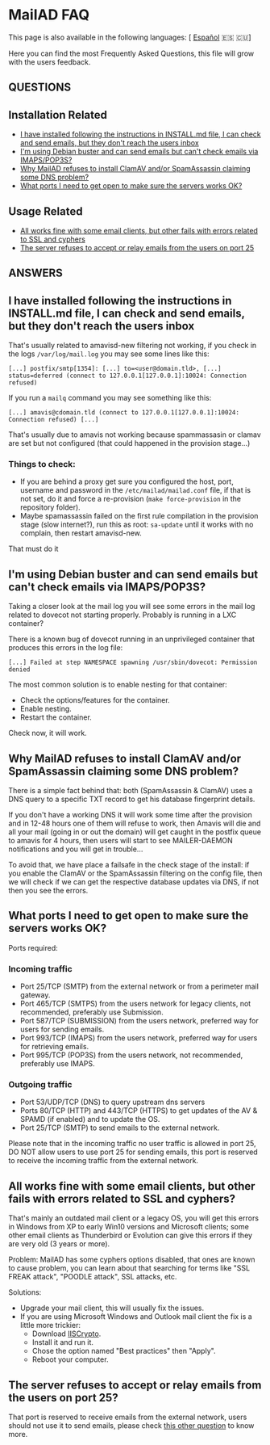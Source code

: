 # MailAD FAQ

This page is also available in the following languages: [ [Español](i18n/FAQ.es.md) 🇪🇸 🇨🇺]

Here you can find the most Frequently Asked Questions, this file will grow with the users feedback.

## QUESTIONS

## Installation Related

- [I have installed following the instructions in INSTALL.md file, I can check and send emails, but they don't reach the users inbox](FAQ.md#i-have-installed-following-the-instructions-in-installmd-file-i-can-check-and-send-emails-but-they-dont-reach-the-users-inbox)
- [I'm using Debian buster and can send emails but can't check emails via IMAPS/POP3S?](FAQ.md#im-using-debian-buster-and-can-send-emails-but-cant-check-emails-via-imapspop3s)
- [Why MailAD refuses to install ClamAV and/or SpamAssassin claiming some DNS problem?](FAQ.md#why-mailad-refuses-to-install-clamav-andor-spamassassin-claiming-some-dns-problem)
- [What ports I need to get open to make sure the servers works OK?](FAQ.md#what-ports-i-need-to-get-open-to-make-sure-the-servers-works-ok)

## Usage Related

- [All works fine with some email clients, but other fails with errors related to SSL and cyphers](FAQ.md#all-works-fine-with-some-email-clients-but-other-fails-with-errors-related-to-ssl-and-cyphers)
- [The server refuses to accept or relay emails from the users on port 25](FAQ.md#the-server-refuses-to-accept-or-relay-emails-from-the-users-on-port-25)

## ANSWERS

## I have installed following the instructions in INSTALL.md file, I can check and send emails, but they don't reach the users inbox

That's usually related to amavisd-new filtering not working, if you check in the logs `/var/log/mail.log` you may see some lines like this:

```
[...] postfix/smtp[1354]: [...] to=<user@domain.tld>, [...] status=deferred (connect to 127.0.0.1[127.0.0.1]:10024: Connection refused)
```

If you run a `mailq` command you may see something like this:

```
[...] amavis@cdomain.tld (connect to 127.0.0.1[127.0.0.1]:10024: Connection refused) [...]
```

That's usually due to amavis not working because spammassasin or clamav are set but not configured (that could happened in the provision stage...)

### Things to check:

- If you are behind a proxy get sure you configured the host, port, username and password in the `/etc/mailad/mailad.conf` file, if that is not set, do it and force a re-provision (`make force-provision` in the repository folder).
- Maybe spamassassin failed on the first rule compilation in the provision stage (slow internet?), run this as root: `sa-update` until it works with no complain, then restart amavisd-new.

That must do it

## I'm using Debian buster and can send emails but can't check emails via IMAPS/POP3S?

Taking a closer look at the mail log you will see some errors in the mail log related to dovecot not starting properly. Probably is running in a LXC container?

There is a known bug of dovecot running in an unprivileged container that produces this errors in the log file:

```
[...] Failed at step NAMESPACE spawning /usr/sbin/dovecot: Permission denied
```

The most common solution is to enable nesting for that container:

- Check the options/features for the container.
- Enable nesting.
- Restart the container.

Check now, it will work.

## Why MailAD refuses to install ClamAV and/or SpamAssassin claiming some DNS problem?

There is a simple fact behind that: both (SpamAssassin & ClamAV) uses a DNS query to a specific TXT record to get his database fingerprint details.

If you don't have a working DNS it will work some time after the provision and in 12-48 hours one of them will refuse to work, then Amavis will die and all your mail (going in or out the domain) will get caught in the postfix queue to amavis for 4 hours, then users will start to see MAILER-DAEMON notifications and you will get in trouble...

To avoid that, we have place a failsafe in the check stage of the install: if you enable the ClamAV or the SpamAssassin filtering on the config file, then we will check if we can get the respective database updates via DNS, if not then you see the errors.

## What ports I need to get open to make sure the servers works OK?

Ports required:

### Incoming traffic

- Port 25/TCP (SMTP) from the external network or from a perimeter mail gateway.
- Port 465/TCP (SMTPS) from the users network for legacy clients, not recommended, preferably use Submission.
- Port 587/TCP (SUBMISSION) from the users network, preferred way for users for sending emails.
- Port 993/TCP (IMAPS) from the users network, preferred way for users for retrieving emails.
- Port 995/TCP (POP3S) from the users network, not recommended, preferably use IMAPS.

### Outgoing traffic

- Port 53/UDP/TCP (DNS) to query upstream dns servers
- Ports 80/TCP (HTTP) and 443/TCP (HTTPS) to get updates of the AV & SPAMD (if enabled) and to update the OS.
- Port 25/TCP (SMTP) to send emails to the external network.

Please note that in the incoming traffic no user traffic is allowed in port 25, DO NOT allow users to use port 25 for sending emails, this port is reserved to receive the incoming traffic from the external network.

## All works fine with some email clients, but other fails with errors related to SSL and cyphers?

That's mainly an outdated mail client or a legacy OS, you will get this errors in Windows from XP to early Win10 versions and Microsoft clients; some other email clients as Thunderbird or Evolution can give this errors if they are very old (3 years or more).

Problem: MailAD has some cyphers options disabled, that ones are known to cause problem, you can learn about that searching for terms like "SSL FREAK attack", "POODLE attack", SSL attacks, etc.

Solutions:

- Upgrade your mail client, this will usually fix the issues.
- If you are using Microsoft Windows and Outlook mail client the fix is a little more trickier:
    - Download [IISCrypto](https://www.nartac.com/Products/IISCrypto).
    - Install it and run it.
    - Chose the option named "Best practices" then "Apply".
    - Reboot your computer.

## The server refuses to accept or relay emails from the users on port 25?

That port is reserved to receive emails from the external network, users should not use it to send emails, please check [this other question](FAQ.md#what-ports-i-need-to-get-open-to-make-sure-the-servers-works-ok) to know more.
